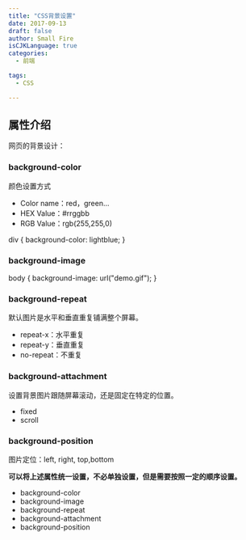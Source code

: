 ```yaml
---
title: "CSS背景设置"
date: 2017-09-13
draft: false
author: Small Fire
isCJKLanguage: true
categories: 
  - 前端

tags: 
  - CSS

---
```


## 属性介绍
网页的背景设计：

### background-color ###
颜色设置方式

 - Color name：red，green...
 - HEX Value：#rrggbb
 - RGB Value：rgb(255,255,0)

div {  background-color: lightblue; }
### background-image ###
body {
  background-image: url("demo.gif");
}
### background-repeat ###
默认图片是水平和垂直重复铺满整个屏幕。

- repeat-x：水平重复
- repeat-y：垂直重复
- no-repeat：不重复

### background-attachment ###
设置背景图片跟随屏幕滚动，还是固定在特定的位置。

 - fixed
 - scroll

### background-position ###
图片定位：left, right, top,bottom

**可以将上述属性统一设置，不必单独设置，但是需要按照一定的顺序设置。**

 - background-color
 - background-image
 - background-repeat
 - background-attachment
 - background-position
